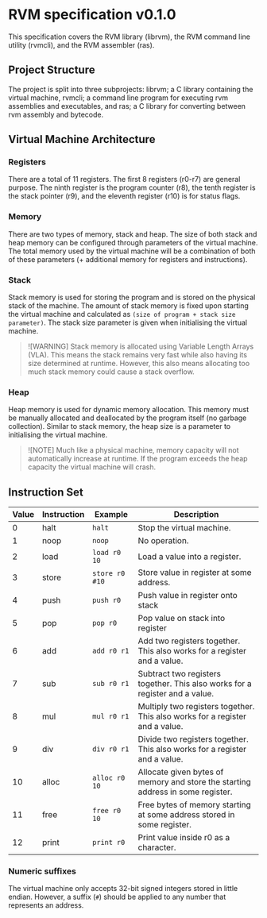 # RVM specification v0.1.0
This specification covers the RVM library (librvm), the RVM command line utility (rvmcli), and the RVM assembler (ras).

## Project Structure
The project is split into three subprojects: librvm; a C library containing the virtual machine, rvmcli; a command line program for executing rvm assemblies and executables, and ras; a C library for converting between rvm assembly and bytecode.

## Virtual Machine Architecture

### Registers
There are a total of 11 registers. 
The first 8 registers (r0-r7) are general purpose. 
The ninth register is the program counter (r8), the tenth register is the stack pointer (r9), and the eleventh register (r10) is for status flags.

### Memory
There are two types of memory, stack and heap. The size of both stack and heap memory can be configured through parameters of the virtual machine.
The total memory used by the virtual machine will be a combination of both of these parameters (+ additional memory for registers and instructions).

### Stack 
Stack memory is used for storing the program and is stored on the physical stack of the machine.
The amount of stack memory is fixed upon starting the virtual machine and calculated as `(size of program + stack size parameter)`.
The stack size parameter is given when initialising the virtual machine.

>![WARNING]
> Stack memory is allocated using Variable Length Arrays (VLA). This means the stack remains very fast while also having its size determined at runtime.
> However, this also means allocating too much stack memory could cause a stack overflow.

### Heap
Heap memory is used for dynamic memory allocation. 
This memory must be manually allocated and deallocated by the program itself (no garbage collection).
Similar to stack memory, the heap size is a parameter to initialising the virtual machine.

>![NOTE]
> Much like a physical machine, memory capacity will not automatically increase at runtime. 
> If the program exceeds the heap capacity the virtual machine will crash.

## Instruction Set
| Value | Instruction | Example        | Description                                                                     |
|-------|-------------|----------------|---------------------------------------------------------------------------------|
| 0     | halt        | `halt`         | Stop the virtual machine.                                                       |
| 1     | noop        | `noop`         | No operation.                                                                   |
| 2     | load        | `load r0 10`   | Load a value into a register.                                                   |
| 3     | store       | `store r0 #10` | Store value in register at some address.                                        |
| 4     | push        | `push r0`      | Push value in register onto stack                                               |
| 5     | pop         | `pop r0`       | Pop value on stack into register                                                |
| 6     | add         | `add r0 r1`    | Add two registers together. This also works for a register and a value.         |
| 7     | sub         | `sub r0 r1`    | Subtract two registers together. This also works for a register and a value.    |
| 8     | mul         | `mul r0 r1`    | Multiply two registers together. This also works for a register and a value.    |
| 9     | div         | `div r0 r1`    | Divide two registers together. This also works for a register and a value.      |
| 10    | alloc       | `alloc r0 10`  | Allocate given bytes of memory and store the starting address in some register. |
| 11    | free        | `free r0 10`   | Free bytes of memory starting at some address stored in some register.          |
| 12    | print       | `print r0`     | Print value inside r0 as a character.                                           |


### Numeric suffixes
The virtual machine only accepts 32-bit signed integers stored in little endian.
However, a suffix (`#`) should be applied to any number that represents an address.



